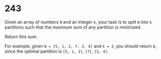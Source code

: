 [_metadata_:number]:-      "243"
[_metadata_:difficulty]:-  "Medium"
[_metadata_:asker]:-       "Etsy"
[_metadata_:tags]:-        "list partition math"

# 243

Given an array of numbers `N` and an integer `k`, your task is to split `N` into `k` partitions such that the maximum sum of any partition is minimized.

Return this sum.

For example, given `N = [5, 1, 2, 7, 3, 4]` and `k = 3`, you should return `8`, since the optimal partition is `[5, 1, 2]`, `[7]`, `[3, 4]`.
